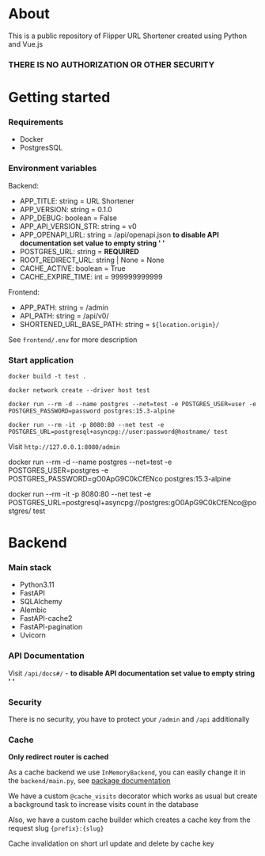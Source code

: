 # About
This is a public repository of Flipper URL Shortener created using Python and Vue.js

### **THERE IS NO AUTHORIZATION OR OTHER SECURITY**

# Getting started

### Requirements
- Docker
- PostgresSQL

### Environment variables
Backend:
- APP_TITLE: string = URL Shortener
- APP_VERSION: string = 0.1.0
- APP_DEBUG: boolean = False
- APP_API_VERSION_STR: string = v0
- APP_OPENAPI_URL: string = /api/openapi.json **to disable API documentation set value to empty string \' \'**
- POSTGRES_URL: string = **REQUIRED**
- ROOT_REDIRECT_URL: string | None = None
- CACHE_ACTIVE: boolean = True
- CACHE_EXPIRE_TIME: int = 999999999999

Frontend:
- APP_PATH: string = /admin
- API_PATH: string = /api/v0/
- SHORTENED_URL_BASE_PATH: string = `${location.origin}/`

See `frontend/.env` for more description

### Start application
```
docker build -t test .
```

```
docker network create --driver host test
```

```
docker run --rm -d --name postgres --net=test -e POSTGRES_USER=user -e POSTGRES_PASSWORD=password postgres:15.3-alpine
```

```
docker run --rm -it -p 8080:80 --net test -e POSTGRES_URL=postgresql+asyncpg://user:password@hostname/ test
```

Visit `http://127.0.0.1:8080/admin`

docker run --rm -d --name postgres --net=test -e POSTGRES_USER=postgres -e POSTGRES_PASSWORD=gO0ApG9C0kCfENco postgres:15.3-alpine

docker run --rm -it -p 8080:80 --net test -e POSTGRES_URL=postgresql+asyncpg://postgres:gO0ApG9C0kCfENco@postgres/ test

# Backend

### Main stack
- Python3.11
- FastAPI
- SQLAlchemy
- Alembic
- FastAPI-cache2
- FastAPI-pagination
- Uvicorn

### API Documentation
Visit `/api/docs#/` - **to disable API documentation set value to empty string \' \'**

### Security
There is no security, you have to protect your `/admin` and `/api` additionally

### Cache
**Only redirect router is cached**

As a cache backend we use `InMemoryBackend`, you can easily change it in the `backend/main.py`, see [package documentation](https://github.com/long2ice/fastapi-cache)

We have a custom `@cache_visits` decorator which works as usual but create a background task to increase visits count in the database

Also, we have a custom cache builder which creates a cache key from the request slug `{prefix}:{slug}`

Cache invalidation on short url update and delete by cache key
